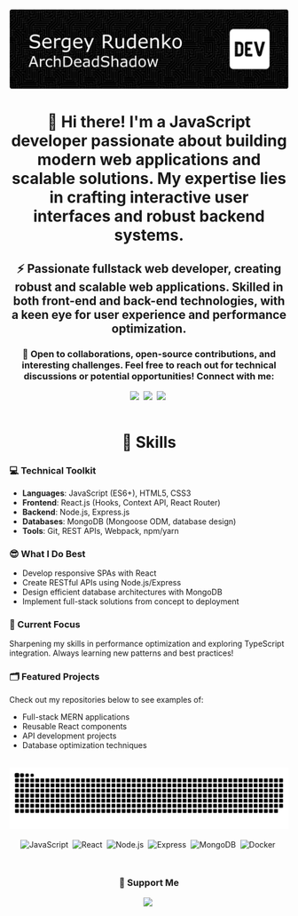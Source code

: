 <header>
  <div align="center">
    <picture>
      <source media="(prefers-color-scheme: dark)" srcset="./img/header_main_image/compressed/github_header_image_dev_dark_compressed.png">
      <source media="(prefers-color-scheme: light)" srcset="./img/header_main_image/compressed/github-header-image_dev_light_compressed.png">
      <img alt="github-snake" src="./img/header_main_image/compressed/github_header_image_dev_dark_compressed.png">
    </picture>
  </div>
  <h1 align="center">👋 Hi there! I'm a JavaScript developer passionate about building modern web applications and scalable solutions. My expertise lies in crafting interactive user interfaces and robust backend systems.</h1>
  <h2 align="center">⚡ Passionate fullstack web developer, creating robust and scalable web applications. Skilled in both front-end and back-end technologies, with a keen eye for user experience and performance optimization.</h2>
  <h3 align="center">🚀 Open to collaborations, open-source contributions, and interesting challenges. Feel free to reach out for technical discussions or potential opportunities! Connect with me:</h3>
  <div align="center">
    <a href="https://twitter.com/ArchDeadShadow" target="_blank"><img src="https://img.shields.io/badge/  Twitter-000000?style=flat-square&logo=X&logoColor=white" height="28" style="margin-right: 4px"></a>
    <a href="https://www. instagram.com/archdeadshadow" target="_blank"><img src="https://img.shields.io/badge/Instagram-E4405F?style=flat-square& logo=instagram&logoColor=white" height="28" style="margin-right: 4px"></a>
    <a href="https://www.linkedin.com/in/sergey-r-a52219230" target="_blank"><img src="https://img.shields.io/badge/LinkedIn-0077B5?style=flat-square&  logo=linkedin&logoColor=white" height="28" style="margin-right: 4px"></a>
  </div>
</header>

<main style="margin: 32px 0;">
  <h1 align="center">🦉 Skills</h1>

### 💻 Technical Toolkit

- **Languages**: JavaScript (ES6+), HTML5, CSS3
- **Frontend**: React.js (Hooks, Context API, React Router)
- **Backend**: Node.js, Express.js
- **Databases**: MongoDB (Mongoose ODM, database design)
- **Tools**: Git, REST APIs, Webpack, npm/yarn

### 😎 What I Do Best

- Develop responsive SPAs with React
- Create RESTful APIs using Node.js/Express
- Design efficient database architectures with MongoDB
- Implement full-stack solutions from concept to deployment

### 📌 Current Focus

Sharpening my skills in performance optimization and exploring TypeScript integration. Always learning new patterns and best practices!

### 🗂️ Featured Projects

Check out my repositories below to see examples of:

- Full-stack MERN applications
- Reusable React components
- API development projects
- Database optimization techniques
</main>

<footer>
  <div align="center">
    <picture>
      <source media="(prefers-color-scheme: dark)" srcset="./img/snake_game_contribution_calendar/github-snake-dark.svg">
      <source media="(prefers-color-scheme: light)" srcset="./img/snake_game_contribution_calendar/github-snake.svg">
      <img alt="github-snake" src="./img/snake_game_contribution_calendar/github-snake-dark.svg">
    </picture>
  </div>
  <br>
  <div align="center" style="display: flex; flex-wrap: wrap; gap: 4px; justify-content: center;">
    <img src="https://img.shields.io/badge/JavaScript-F7DF1C?logo=javascript&logoColor=white" height="28" alt="JavaScript" style="margin-right: 4px">
    <img src="https://img.shields.io/badge/React-20232A?logo=react&logoColor=61DAFB" height="28" alt="React" style="margin-right: 4px">
    <img src="https://img.shields.io/badge/Node.js-8CC84B?logo=node.js&logoColor=white" height="28" alt="Node.js" style="margin-right: 4px">
    <img src="https://img.shields.io/badge/Express-000000?logo=express&logoColor=white" height="28" alt="Express" style="margin-right: 4px">
    <img src="https://img.shields.io/badge/MongoDB-4EA94B?logo=mongodb&logoColor=white" height="28" alt="MongoDB" style="margin-right: 4px">
    <img src="https://img.shields.io/badge/Docker-2496ED?logo=docker&logoColor=white" height="28" alt="Docker" style="margin-right: 4px">
  </div>
  <br>
  <div align="center">
    <h3 align="center">💸 Support Me</h3>
    <p align="center"><a href="https://www.paypal.com/donate/?hosted_button_id=QCEZHJJG8HRD8" target="_blank"><img src="https://img.shields.io/badge/PayPal-00457C?style=flat-square&logo=paypal&logoColor=white" height="28" style="margin-right: 4px"></a></p>
  </div>
</footer>
